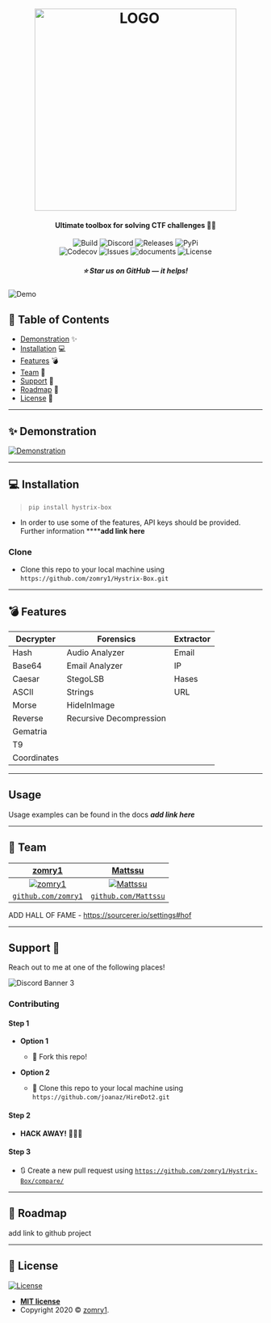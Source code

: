 <h1 align="center">
    <a href="https://github.com/zomry1/Hystrix-Box">
        <img src="https://user-images.githubusercontent.com/13539354/78783362-2fb5c980-79ac-11ea-95af-fb239aeed765.png" width='400' title="LOGO" alt="LOGO"></a>
</h1>

<h4 align="center"> Ultimate toolbox for solving CTF challenges 👨‍💻</h4>

<p align="center">
    <a herf="https://github.com/zomry1/Hystrix-Box">
        <img src="https://travis-ci.com/zomry1/Hystrix-Box.svg?token=CNWD37moyyyPQp6jfNw5&branch=master" title="Build">
    </a>
    <a herf="https://discord.gg/sgnTXV">
        <img src="https://img.shields.io/discord/697371315300204575" title="Discord">
    </a>
    <a herf="https://github.com/zomry1/Hystrix-Box/releases">
        <img src="https://img.shields.io/github/downloads-pre/zomry1/Hystrix-Box/latest/total" title="Releases">
    </a>
    <a herf="https://pypi.org/">
        <img src="https://img.shields.io/pypi/v/hystrix-Box" title="PyPi">
    </a>
    <br>
    <a herf="">
        <img src ="https://img.shields.io/codecov/c/github/zomry1/Hystrix-Box" title="Codecov">
    </a>
    <a herf="">
        <img src="https://img.shields.io/github/issues-raw/zomry1/hystrix-box" title="Issues">
    </a>
    <a herf= "">
        <img src="https://img.shields.io/readthedocs/hystrix-box" title="documents">
    </a>
    <img src="https://img.shields.io/github/license/zomry1/Hystrix-bOX" title="License">
</p>

<h5 align="center">⭐️ Star us on GitHub — it helps!</h5>

<img src='https://user-images.githubusercontent.com/13539354/78792202-7d84fe80-79b9-11ea-8fa4-9da95c810851.png' title='Demo'>



## 🚩 Table of Contents 

- [Demonstration](#-Demonstration) ✨
- [Installation](#-installation) 💻
- [Features](#-features) 💣
- [Team](#-team) 👥
- [Support](#-support) 🤝
- [Roadmap](#-roadmap) 🚧
- [License](#-license)  📝


---

## ✨ Demonstration

<a href="https://github.com/zomry1/Hystrix-Box"><img src="https://user-images.githubusercontent.com/13539354/78783906-0c3f4e80-79ad-11ea-9874-22770c5a092a.gif" title="Demonstration" alt="Demonstration"></a>

---

## 💻 Installation

> `pip install hystrix-box`

- In order to use some of the features, API keys should be provided. Further information ************add link here********

### Clone

- Clone this repo to your local machine using `https://github.com/zomry1/Hystrix-Box.git`

---
## 💣 Features

| Decrypter   | Forensics               | Extractor |
|-------------|-------------------------|-----------|
| Hash        | Audio Analyzer          | Email     |
| Base64      | Email Analyzer          | IP        |
| Caesar      | StegoLSB                | Hases     |
| ASCII       | Strings                 | URL       |
| Morse       | HideInImage             |           |
| Reverse     | Recursive Decompression |           |
| Gematria    |                         |           |
| T9          |                         |           |
| Coordinates |                         |          |

---
## Usage 

Usage examples can be found in the docs ***add link here***

---


## 👥 Team

| <a href="https://github.com/zomry1" target="_blank">**zomry1**</a> | <a href="https://github.com/Mattssu" target="_blank">**Mattssu**</a> | 
| :---: |:---:| 
| [![zomry1](https://avatars1.githubusercontent.com/u/13539354?s=200)](https://github.com/zomry1)    | [![Mattssu](https://avatars2.githubusercontent.com/u/41211015?s=200)](https://github.com/Mattssu) |
| <a href="https://github.com/zomry1" target="_blank">`github.com/zomry1`</a> | <a href="https://github.com/Mattssu" target="_blank">`github.com/Mattssu`</a> |


ADD HALL OF FAME -  https://sourcerer.io/settings#hof

---


## Support 🤝

Reach out to me at one of the following places!

![Discord Banner 3](https://discordapp.com/api/guilds/697371315300204575/widget.png?style=banner3)

###  Contributing

#### Step 1

- **Option 1**
    - 🍴 Fork this repo!

- **Option 2**
    - 👯 Clone this repo to your local machine using `https://github.com/joanaz/HireDot2.git`

#### Step 2

- **HACK AWAY!** 🔨🔨🔨

#### Step 3

- 🔃 Create a new pull request using <a href="https://github.com/zomry1/Hystrix-Box/compare/" target="_blank">`https://github.com/zomry1/Hystrix-Box/compare/`</a>

---

## 🚧 Roadmap

add link to github project

---

## 📝  License

[![License](http://img.shields.io/:license-mit-blue.svg?style=flat-square)](http://badges.mit-license.org)

- **[MIT license](http://opensource.org/licenses/mit-license.php)**
- Copyright 2020 © <a href="https://github.com/zomry1" target="_blank">zomry1</a>.
